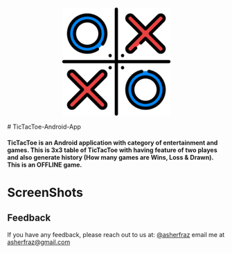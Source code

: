 
<p align="center">
<img src="https://raw.githubusercontent.com/asherfraz/TicTacToe-Android-App/main/ScreenShots/tic-tac-toe.png" width="250" height="250" />
</p>
# TicTacToe-Android-App


#### TicTacToe is an Android application with category of entertainment and games. This is 3x3 table of TicTacToe with having feature of two playes and also generate history (How many games are Wins, Loss & Drawn). This is an OFFLINE game.

# ScreenShots

## Feedback

If you have any feedback, please reach out to us at: [@asherfraz](https://www.github.com/asherfraz) email me at asherfraz@gmail.com
